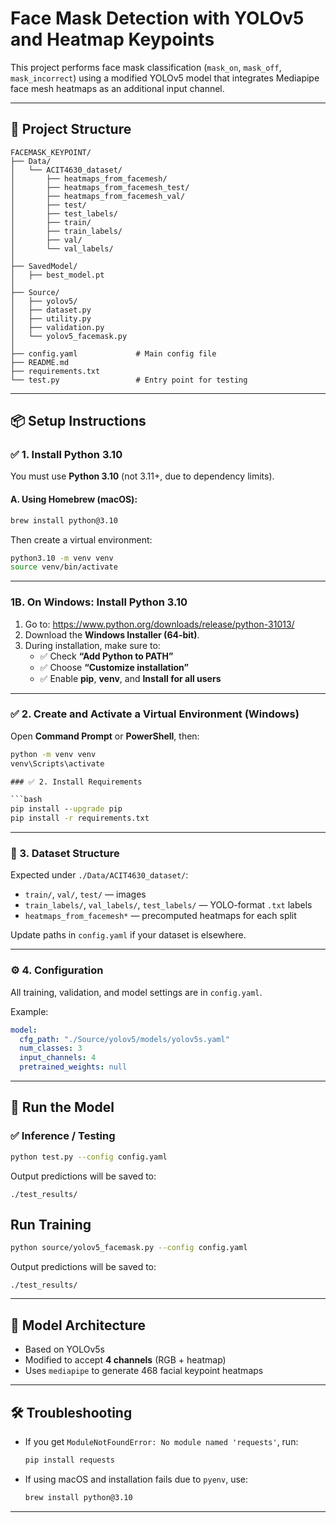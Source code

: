 # Face Mask Detection with YOLOv5 and Heatmap Keypoints

This project performs face mask classification (`mask_on`, `mask_off`, `mask_incorrect`) using a modified YOLOv5 model that integrates Mediapipe face mesh heatmaps as an additional input channel.

---

## 📁 Project Structure

```
FACEMASK_KEYPOINT/
├── Data/
│   └── ACIT4630_dataset/
│       ├── heatmaps_from_facemesh/
│       ├── heatmaps_from_facemesh_test/
│       ├── heatmaps_from_facemesh_val/
│       ├── test/
│       ├── test_labels/
│       ├── train/
│       ├── train_labels/
│       ├── val/
│       └── val_labels/
│
├── SavedModel/
│   ├── best_model.pt
│
├── Source/
│   ├── yolov5/
│   ├── dataset.py
│   ├── utility.py
│   ├── validation.py
│   └── yolov5_facemask.py
│
├── config.yaml             # Main config file
├── README.md
├── requirements.txt
└── test.py                 # Entry point for testing
```

---

## 📦 Setup Instructions

### ✅ 1. Install Python 3.10

You must use **Python 3.10** (not 3.11+, due to dependency limits).

#### A. Using Homebrew (macOS):
```bash
brew install python@3.10
```

Then create a virtual environment:

```bash
python3.10 -m venv venv
source venv/bin/activate
```
---


### 1B. On Windows: Install Python 3.10

1. Go to: https://www.python.org/downloads/release/python-31013/
2. Download the **Windows Installer (64-bit)**.
3. During installation, make sure to:
   - ✅ Check **“Add Python to PATH”**
   - ✅ Choose **“Customize installation”**
   - ✅ Enable **pip**, **venv**, and **Install for all users**

---

### ✅ 2. Create and Activate a Virtual Environment (Windows)

Open **Command Prompt** or **PowerShell**, then:

```cmd
python -m venv venv
venv\Scripts\activate

### ✅ 2. Install Requirements

```bash
pip install --upgrade pip
pip install -r requirements.txt
```

---

### 📄 3. Dataset Structure

Expected under `./Data/ACIT4630_dataset/`:

- `train/`, `val/`, `test/` — images
- `train_labels/`, `val_labels/`, `test_labels/` — YOLO-format `.txt` labels
- `heatmaps_from_facemesh*` — precomputed heatmaps for each split

Update paths in `config.yaml` if your dataset is elsewhere.

---

### ⚙️ 4. Configuration

All training, validation, and model settings are in `config.yaml`.

Example:
```yaml
model:
  cfg_path: "./Source/yolov5/models/yolov5s.yaml"
  num_classes: 3
  input_channels: 4
  pretrained_weights: null
```

---

## 🚀 Run the Model

### ✅ Inference / Testing

```bash
python test.py --config config.yaml
```

Output predictions will be saved to:

```
./test_results/
```
## Run Training

```bash
python source/yolov5_facemask.py --config config.yaml
```

Output predictions will be saved to:

```
./test_results/
```
---

## 🧠 Model Architecture

- Based on YOLOv5s
- Modified to accept **4 channels** (RGB + heatmap)
- Uses `mediapipe` to generate 468 facial keypoint heatmaps

---


## 🛠 Troubleshooting

- If you get `ModuleNotFoundError: No module named 'requests'`, run:
  ```bash
  pip install requests
  ```

- If using macOS and installation fails due to `pyenv`, use:
  ```bash
  brew install python@3.10
  ```

---
